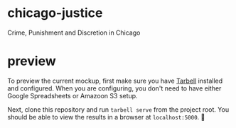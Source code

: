 chicago-justice
===============

Crime, Punishment and Discretion in Chicago

# preview
To preview the current mockup, first make sure you have [Tarbell](http://tarbell.tribapps.com/) installed and configured. 
When you are configuring, you don't need to have either Google Spreadsheets or Amazoon S3 setup.


Next, clone this repository and run `tarbell serve` from the project root. You should be able to view the results in a browser at `localhost:5000`.

